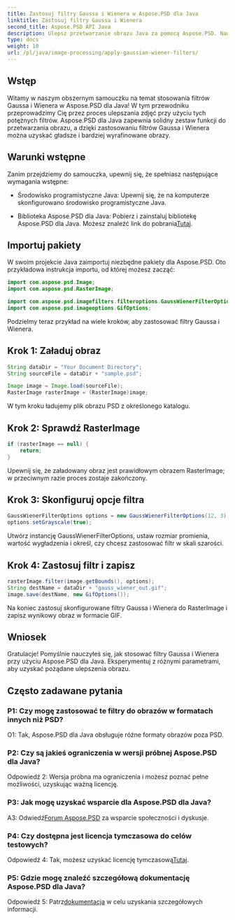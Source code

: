 ```yaml
---
title: Zastosuj filtry Gaussa i Wienera w Aspose.PSD dla Java
linktitle: Zastosuj filtry Gaussa i Wienera
second_title: Aspose.PSD API Java
description: Ulepsz przetwarzanie obrazu Java za pomocą Aspose.PSD. Naucz się krok po kroku stosować filtry Gaussa i Wienera, aby uzyskać oszałamiające rezultaty wizualne.
type: docs
weight: 10
url: /pl/java/image-processing/apply-gaussian-wiener-filters/
---
```

## Wstęp

Witamy w naszym obszernym samouczku na temat stosowania filtrów Gaussa i Wienera w Aspose.PSD dla Java! W tym przewodniku przeprowadzimy Cię przez proces ulepszania zdjęć przy użyciu tych potężnych filtrów. Aspose.PSD dla Java zapewnia solidny zestaw funkcji do przetwarzania obrazu, a dzięki zastosowaniu filtrów Gaussa i Wienera można uzyskać gładsze i bardziej wyrafinowane obrazy.

## Warunki wstępne

Zanim przejdziemy do samouczka, upewnij się, że spełniasz następujące wymagania wstępne:

- Środowisko programistyczne Java: Upewnij się, że na komputerze skonfigurowano środowisko programistyczne Java.

- Biblioteka Aspose.PSD dla Java: Pobierz i zainstaluj bibliotekę Aspose.PSD dla Java. Możesz znaleźć link do pobrania[Tutaj](https://releases.aspose.com/psd/java/).

## Importuj pakiety

W swoim projekcie Java zaimportuj niezbędne pakiety dla Aspose.PSD. Oto przykładowa instrukcja importu, od której możesz zacząć:

```java
import com.aspose.psd.Image;
import com.aspose.psd.RasterImage;

import com.aspose.psd.imagefilters.filteroptions.GaussWienerFilterOptions;
import com.aspose.psd.imageoptions.GifOptions;
```

Podzielmy teraz przykład na wiele kroków, aby zastosować filtry Gaussa i Wienera.

## Krok 1: Załaduj obraz

```java
String dataDir = "Your Document Directory";
String sourceFile = dataDir + "sample.psd";

Image image = Image.load(sourceFile);
RasterImage rasterImage = (RasterImage)image;
```

W tym kroku ładujemy plik obrazu PSD z określonego katalogu.

## Krok 2: Sprawdź RasterImage

```java
if (rasterImage == null) {
    return;
}
```

Upewnij się, że załadowany obraz jest prawidłowym obrazem RasterImage; w przeciwnym razie proces zostaje zakończony.

## Krok 3: Skonfiguruj opcje filtra

```java
GaussWienerFilterOptions options = new GaussWienerFilterOptions(12, 3);
options.setGrayscale(true);
```

Utwórz instancję GaussWienerFilterOptions, ustaw rozmiar promienia, wartość wygładzenia i określ, czy chcesz zastosować filtr w skali szarości.

## Krok 4: Zastosuj filtr i zapisz

```java
rasterImage.filter(image.getBounds(), options);
String destName = dataDir + "gauss_wiener_out.gif";
image.save(destName, new GifOptions());
```

Na koniec zastosuj skonfigurowane filtry Gaussa i Wienera do RasterImage i zapisz wynikowy obraz w formacie GIF.

## Wniosek

Gratulacje! Pomyślnie nauczyłeś się, jak stosować filtry Gaussa i Wienera przy użyciu Aspose.PSD dla Java. Eksperymentuj z różnymi parametrami, aby uzyskać pożądane ulepszenia obrazu.

## Często zadawane pytania

### P1: Czy mogę zastosować te filtry do obrazów w formatach innych niż PSD?

O1: Tak, Aspose.PSD dla Java obsługuje różne formaty obrazów poza PSD.

### P2: Czy są jakieś ograniczenia w wersji próbnej Aspose.PSD dla Java?

Odpowiedź 2: Wersja próbna ma ograniczenia i możesz poznać pełne możliwości, uzyskując ważną licencję.

### P3: Jak mogę uzyskać wsparcie dla Aspose.PSD dla Java?

 A3: Odwiedź[Forum Aspose.PSD](https://forum.aspose.com/c/psd/34) za wsparcie społeczności i dyskusje.

### P4: Czy dostępna jest licencja tymczasowa do celów testowych?

 Odpowiedź 4: Tak, możesz uzyskać licencję tymczasową[Tutaj](https://purchase.aspose.com/temporary-license/).

### P5: Gdzie mogę znaleźć szczegółową dokumentację Aspose.PSD dla Java?

 Odpowiedź 5: Patrz[dokumentacja](https://reference.aspose.com/psd/java/) w celu uzyskania szczegółowych informacji.